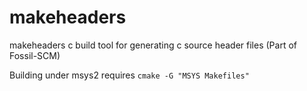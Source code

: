 # makeheaders

makeheaders c build tool for generating c source header files (Part of Fossil-SCM)

Building under msys2 requires `cmake -G "MSYS Makefiles"`